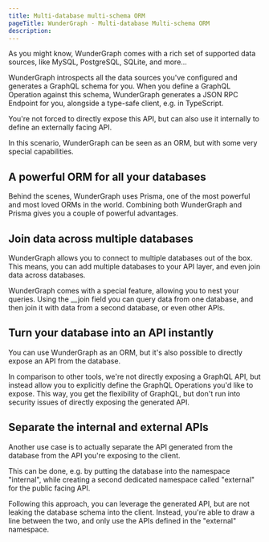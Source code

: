 ```yaml
---
title: Multi-database multi-schema ORM
pageTitle: WunderGraph - Multi-database Multi-schema ORM
description:
---
```


As you might know,
WunderGraph comes with a rich set of supported data sources,
like MySQL, PostgreSQL, SQLite, and more...

WunderGraph introspects all the data sources you've configured and generates a GraphQL schema for you.
When you define a GraphQL Operation against this schema,
WunderGraph generates a JSON RPC Endpoint for you,
alongside a type-safe client, e.g. in TypeScript.

You're not forced to directly expose this API,
but can also use it internally to define an externally facing API.

In this scenario, WunderGraph can be seen as an ORM,
but with some very special capabilities.

## A powerful ORM for all your databases

Behind the scenes, WunderGraph uses Prisma, one of the most powerful and most loved ORMs in the world.
Combining both WunderGraph and Prisma gives you a couple of powerful advantages.

## Join data across multiple databases

WunderGraph allows you to connect to multiple databases out of the box.
This means, you can add multiple databases to your API layer,
and even join data across databases.

WunderGraph comes with a special feature, allowing you to nest your queries.
Using the \_\_join field you can query data from one database,
and then join it with data from a second database, or even other APIs.

## Turn your database into an API instantly

You can use WunderGraph as an ORM,
but it's also possible to directly expose an API from the database.

In comparison to other tools,
we're not directly exposing a GraphQL API,
but instead allow you to explicitly define the GraphQL Operations you'd like to expose.
This way, you get the flexibility of GraphQL,
but don't run into security issues of directly exposing the generated API.

## Separate the internal and external APIs

Another use case is to actually separate the API generated from the database from the API you're exposing to the client.

This can be done,
e.g. by putting the database into the namespace "internal",
while creating a second dedicated namespace called "external" for the public facing API.

Following this approach,
you can leverage the generated API,
but are not leaking the database schema into the client.
Instead, you're able to draw a line between the two,
and only use the APIs defined in the "external" namespace.
